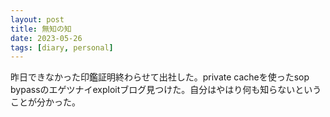 ```yaml
---
layout: post
title: 無知の知
date: 2023-05-26
tags: [diary, personal]
---
```

昨日できなかった印鑑証明終わらせて出社した。private cacheを使ったsop bypassのエゲツナイexploitブログ見つけた。自分はやはり何も知らないということが分かった。